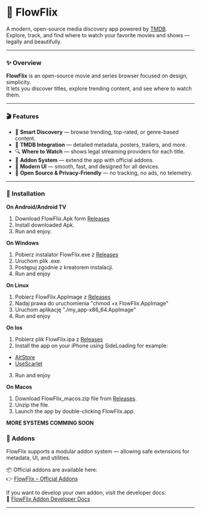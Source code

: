 # 🌊 FlowFlix

A modern, open-source media discovery app powered by [TMDB](https://www.themoviedb.org).  
Explore, track, and find where to watch your favorite movies and shows — legally and beautifully.

---

### ✨ Overview

**FlowFlix** is an open-source movie and series browser focused on design, simplicity.  
It lets you discover titles, explore trending content, and see where to watch them.

---

### 🎬 Features

- 🧠 **Smart Discovery** — browse trending, top-rated, or genre-based content.  
- 🎥 **TMDB Integration** — detailed metadata, posters, trailers, and more.  
- 🔍 **Where to Watch** — shows legal streaming providers for each title.  
- 🧩 **Addon System** — extend the app with official addons.  
- 🎨 **Modern UI** — smooth, fast, and designed for all devices.  
- 🖤 **Open Source & Privacy-Friendly** — no tracking, no ads, no telemetry.

---

### 🚀 Installation

**On Android/Android TV**
1. Download FlowFlix.Apk form [Releases](https://github.com/FlowFlix/FlowFlix/releases)
2. Install downloaded Apk.
3. Run and enjoy.

**On Windows**
1. Pobierz instalator FlowFlix.exe z [Releases](https://github.com/FlowFlix/FlowFlix/releases)
2. Uruchom plik .exe.
3. Postępuj zgodnie z kreatorem instalacji.
4. Run and enjoy

**On Linux**
1. Pobierz FlowFlix.AppImage z [Releases](https://github.com/FlowFlix/FlowFlix/releases)
2. Nadaj prawa do uruchomienia "chmod +x FlowFlix.AppImage"
3. Uruchom aplikację "./my_app-x86_64.AppImage"
4. Run and enjoy

**On Ios**
1. Pobierz plik FlowFlix.ipa z [Releases](https://github.com/FlowFlix/FlowFlix/releases)
2. Install the app on your iPhone using SideLoading for example:
  - [AltStore](https://altstore.io/)
  - [UseScarlet](https://usescarlet.com/)
3. Run and enjoy

**On Macos**
1. Download  FlowFlix_macos.zip file from [Releases](https://github.com/FlowFlix/FlowFlix/releases).
2. Unzip the file.
3. Launch the app by double-clicking FlowFlix.app.

**MORE SYSTEMS COMMING SOON**

### 🧩 Addons

FlowFlix supports a modular addon system — allowing safe extensions for metadata, UI, and utilities.

📦 Official addons are available here:  
👉 [FlowFlix – Official Addons](https://github.com/FlowFlix/FlowFlix-Official_addons)

If you want to develop your own addon, visit the developer docs:  
📘 [FlowFlix Addon Developer Docs](https://github.com/FlowFlix/FlowFlix-Addon_docs)

---

